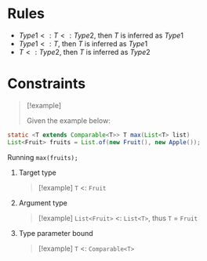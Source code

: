 # Rules
- $Type1 <: T <: Type2$, then $T$ is inferred as $Type1$
- $Type1 <: T$, then $T$ is inferred as $Type1$
- $T <: Type2$, then $T$ is inferred as $Type2$

# Constraints

>[!example] 
>
>Given the example below:
```Java
static <T extends Comparable<T>> T max(List<T> list)
List<Fruit> fruits = List.of(new Fruit(), new Apple());
```

Running `max(fruits);`

1. Target type
   > [!example] `T` <: `Fruit`
2. Argument type
   > [!example] `List<Fruit>` <: `List<T>`, thus `T` = `Fruit`
3. Type parameter bound
   > [!example] `T` <: `Comparable<T>`
   
